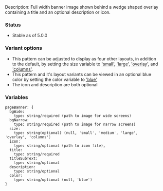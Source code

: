 Description: Full width banner image shown behind a wedge shaped overlay containing a title and an optional description or icon.

### Status
* Stable as of 5.0.0

### Variant options
* This pattern can be adjusted to display as four other layouts, in addition to the default, by setting the size variable to ['small'](./?p=organisms-page-banner-as-small), ['large'](./?p=organisms-page-banner-as-large), ['overlay'](./?p=organisms-page-banner-as-overlay), and ['columns'](./?p=organisms-page-banner-as-columns).
* This pattern and it's layout variants can be viewed in an optional blue color by setting the color variable to ['blue'](./?p=organisms-page-banner-as-blue)
* The icon and description are both optional

### Variables
~~~
pageBanner: {
  bgWide:
    type: string/required (path to image for wide screens)
  bgNarrow:
    type: string/required (path to image for narrow screens)
  size:
    type: string(optional) (null, 'small', 'medium', 'large', 'overlay', 'columns')
  icon:
    type: string/optional (path to icon file),
  title:
    type: string/required
  titleSubText:
    type: string/optional
  description:
    type: string/optional
  color: 
    type: string/optional (null, 'blue') 
}
~~~

